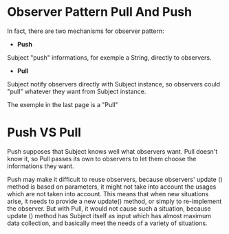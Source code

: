# Observer Pattern Pull And Push

In fact, there are two mechanisms for observer pattern:

* **Push**

Subject "push" informations, for exemple a String, directly to observers.

* **Pull**

Subject notify observers directly with Subject instance, so observers could "pull" whatever they want from Subject instance.

The exemple in the last page is a "Pull"

# Push VS Pull

Push supposes that Subject knows well what observers want. Pull doesn't know it, so Pull passes its own to observers to let them choose the informations they want.

Push may make it difficult to reuse observers, because observers' update () method is based on parameters, it might not take into account the usages which are not taken into account. This means that when new situations arise, it needs to provide a new update() method, or simply to re-implement the observer. But with Pull, it would not cause such a situation, because update () method has Subject itself as input which has almost maximum data collection, and basically meet the needs of a variety of situations.
